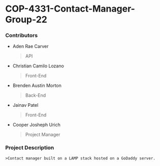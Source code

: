 # COP-4331-Contact-Manager-Group-22 


### Contributors

  - Aden Rae Carver
    > API
  - Christian Camilo Lozano
    > Front-End
  - Brenden Austin Morton
    > Back-End
  - Jainav Patel
    > Front-End
  - Cooper Josheph Urich
    > Project Manager
    
    
    
### Project Description
    >Contact manager built on a LAMP stack hosted on a GoDaddy server.
